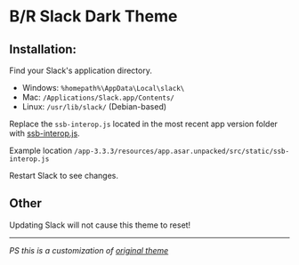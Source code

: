 # B/R Slack Dark Theme

## Installation:

Find your Slack's application directory.

- Windows: `%homepath%\AppData\Local\slack\`
- Mac: `/Applications/Slack.app/Contents/`
- Linux: `/usr/lib/slack/` (Debian-based)

Replace the `ssb-interop.js` located in the most recent app version folder with [ssb-interop.js](https://github.com/torybriggs/slack-black-theme/blob/master/ssb-interop.js).

Example location `/app-3.3.3/resources/app.asar.unpacked/src/static/ssb-interop.js`

Restart Slack to see changes.

## Other

Updating Slack will not cause this theme to reset!



---

_PS this is a customization of [original theme](https://github.com/widget-/slack-black-theme)_
